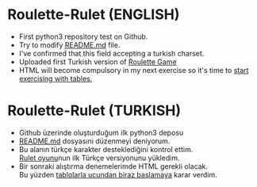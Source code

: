 # Roulette-Rulet (ENGLISH)
* First python3 repository test on Github.<br>
* Try to modify [README.md](https://github.com/pythondede/Roulette-Rulet/blob/master/test-modify-readme.md) file.<br>
* I've confirmed that this field accepting a turkish charset.<br>
* Uploaded first Turkish version of [Roulette Game](https://github.com/pythondede/Roulette-Rulet/blob/master/Roulette-Rulet_TR.py)
* HTML will become compulsory in my next exercise so it's time to [start exercising with tables.](https://github.com/pythondede/Roulette-Rulet/blob/master/html_tables.html)

# Roulette-Rulet (TURKISH)
* Github üzerinde oluşturduğum ilk python3 deposu<br>
* [README.md](https://github.com/pythondede/Roulette-Rulet/blob/master/test-modify-readme.md) dosyasını düzenmeyi deniyorum.<br>
* Bu alanın türkçe karakter desteklediğini kontrol ettim.<br>
[Rulet oyunu](https://github.com/pythondede/Roulette-Rulet/blob/master/Roulette-Rulet_TR.py)nun ilk Türkçe versiyonunu yükledim.
* Bir sonraki alıştırma denemelerimde HTML gerekli olacak. <br> Bu yüzden [tablolarla ucundan biraz başlamaya](https://github.com/pythondede/Roulette-Rulet/blob/master/html_tables.html) karar verdim.
